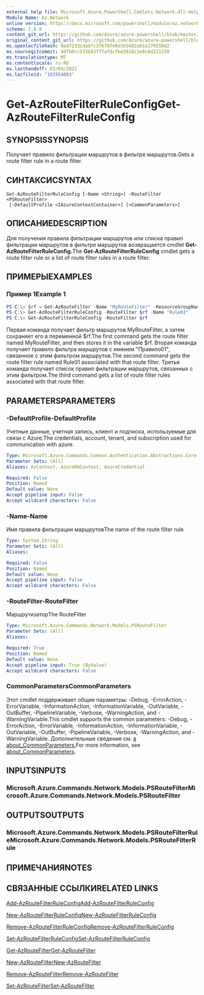 ```yaml
---
external help file: Microsoft.Azure.PowerShell.Cmdlets.Network.dll-Help.xml
Module Name: Az.Network
online version: https://docs.microsoft.com/powershell/module/az.network/get-azroutefilterruleconfig
schema: 2.0.0
content_git_url: https://github.com/Azure/azure-powershell/blob/master/src/Network/Network/help/Get-AzRouteFilterRuleConfig.md
original_content_git_url: https://github.com/Azure/azure-powershell/blob/master/src/Network/Network/help/Get-AzRouteFilterRuleConfig.md
ms.openlocfilehash: 0ed7233cda87c376707e0a5b5682a61a179550d2
ms.sourcegitcommit: 4dfb0cc533b83f77afdcfbe2618c1e6c8d221330
ms.translationtype: MT
ms.contentlocale: ru-RU
ms.lasthandoff: 03/04/2021
ms.locfileid: "101954083"
---
```

# <span data-ttu-id="f6efc-101">Get-AzRouteFilterRuleConfig</span><span class="sxs-lookup"><span data-stu-id="f6efc-101">Get-AzRouteFilterRuleConfig</span></span>

## <span data-ttu-id="f6efc-102">SYNOPSIS</span><span class="sxs-lookup"><span data-stu-id="f6efc-102">SYNOPSIS</span></span>
<span data-ttu-id="f6efc-103">Получает правило фильтрации маршрутов в фильтре маршрутов.</span><span class="sxs-lookup"><span data-stu-id="f6efc-103">Gets a route filter rule in a route filter.</span></span>

## <span data-ttu-id="f6efc-104">СИНТАКСИС</span><span class="sxs-lookup"><span data-stu-id="f6efc-104">SYNTAX</span></span>

```
Get-AzRouteFilterRuleConfig [-Name <String>] -RouteFilter <PSRouteFilter>
 [-DefaultProfile <IAzureContextContainer>] [<CommonParameters>]
```

## <span data-ttu-id="f6efc-105">ОПИСАНИЕ</span><span class="sxs-lookup"><span data-stu-id="f6efc-105">DESCRIPTION</span></span>
<span data-ttu-id="f6efc-106">Для получения правила фильтрации маршрутов или списка правил фильтрации маршрутов в фильтре маршрутов возвращается cmdlet **Get-AzRouteFilterRuleConfig.**</span><span class="sxs-lookup"><span data-stu-id="f6efc-106">The **Get-AzRouteFilterRuleConfig** cmdlet gets a route filter rule or a list of route filter rules in a route filter.</span></span>

## <span data-ttu-id="f6efc-107">ПРИМЕРЫ</span><span class="sxs-lookup"><span data-stu-id="f6efc-107">EXAMPLES</span></span>

### <span data-ttu-id="f6efc-108">Пример 1</span><span class="sxs-lookup"><span data-stu-id="f6efc-108">Example 1</span></span>
```powershell
PS C:\> $rf = Get-AzRouteFilter -Name "MyRouteFilter" -ResourceGroupName "MyResourceGroup"
PS C:\> Get-AzRouteFilterRuleConfig -RouteFilter $rf -Name "Rule01"
PS C:\> Get-AzRouteFilterRuleConfig -RouteFilter $rf
```

<span data-ttu-id="f6efc-109">Первая команда получает фильтр маршрутов MyRouteFilter, а затем сохраняет его в переменной $rf.</span><span class="sxs-lookup"><span data-stu-id="f6efc-109">The first command gets the route filter named MyRouteFilter, and then stores it in the variable $rf.</span></span>
<span data-ttu-id="f6efc-110">Вторая команда получает правило фильтра маршрутов с именем "Правило01", связанное с этим фильтром маршрутов.</span><span class="sxs-lookup"><span data-stu-id="f6efc-110">The second command gets the route filter rule named Rule01 associated with that route filter.</span></span>
<span data-ttu-id="f6efc-111">Третья команда получает список правил фильтрации маршрутов, связанных с этим фильтром.</span><span class="sxs-lookup"><span data-stu-id="f6efc-111">The third command gets a list of route filter rules associated with that route filter.</span></span>

## <span data-ttu-id="f6efc-112">PARAMETERS</span><span class="sxs-lookup"><span data-stu-id="f6efc-112">PARAMETERS</span></span>

### <span data-ttu-id="f6efc-113">-DefaultProfile</span><span class="sxs-lookup"><span data-stu-id="f6efc-113">-DefaultProfile</span></span>
<span data-ttu-id="f6efc-114">Учетные данные, учетная запись, клиент и подписка, используемые для связи с Azure.</span><span class="sxs-lookup"><span data-stu-id="f6efc-114">The credentials, account, tenant, and subscription used for communication with azure.</span></span>

```yaml
Type: Microsoft.Azure.Commands.Common.Authentication.Abstractions.Core.IAzureContextContainer
Parameter Sets: (All)
Aliases: AzContext, AzureRmContext, AzureCredential

Required: False
Position: Named
Default value: None
Accept pipeline input: False
Accept wildcard characters: False
```

### <span data-ttu-id="f6efc-115">-Name</span><span class="sxs-lookup"><span data-stu-id="f6efc-115">-Name</span></span>
<span data-ttu-id="f6efc-116">Имя правила фильтрации маршрутов</span><span class="sxs-lookup"><span data-stu-id="f6efc-116">The name of the route filter rule</span></span>

```yaml
Type: System.String
Parameter Sets: (All)
Aliases:

Required: False
Position: Named
Default value: None
Accept pipeline input: False
Accept wildcard characters: False
```

### <span data-ttu-id="f6efc-117">-RouteFilter</span><span class="sxs-lookup"><span data-stu-id="f6efc-117">-RouteFilter</span></span>
<span data-ttu-id="f6efc-118">Маршрутизатор</span><span class="sxs-lookup"><span data-stu-id="f6efc-118">The RouteFilter</span></span>

```yaml
Type: Microsoft.Azure.Commands.Network.Models.PSRouteFilter
Parameter Sets: (All)
Aliases:

Required: True
Position: Named
Default value: None
Accept pipeline input: True (ByValue)
Accept wildcard characters: False
```

### <span data-ttu-id="f6efc-119">CommonParameters</span><span class="sxs-lookup"><span data-stu-id="f6efc-119">CommonParameters</span></span>
<span data-ttu-id="f6efc-120">Этот cmdlet поддерживает общие параметры: -Debug, -ErrorAction, -ErrorVariable, -InformationAction, -InformationVariable, -OutVariable, -OutBuffer, -PipelineVariable, -Verbose, -WarningAction, and -WarningVariable.</span><span class="sxs-lookup"><span data-stu-id="f6efc-120">This cmdlet supports the common parameters: -Debug, -ErrorAction, -ErrorVariable, -InformationAction, -InformationVariable, -OutVariable, -OutBuffer, -PipelineVariable, -Verbose, -WarningAction, and -WarningVariable.</span></span> <span data-ttu-id="f6efc-121">Дополнительные сведения см. [в about_CommonParameters.](http://go.microsoft.com/fwlink/?LinkID=113216)</span><span class="sxs-lookup"><span data-stu-id="f6efc-121">For more information, see [about_CommonParameters](http://go.microsoft.com/fwlink/?LinkID=113216).</span></span>

## <span data-ttu-id="f6efc-122">INPUTS</span><span class="sxs-lookup"><span data-stu-id="f6efc-122">INPUTS</span></span>

### <span data-ttu-id="f6efc-123">Microsoft.Azure.Commands.Network.Models.PSRouteFilter</span><span class="sxs-lookup"><span data-stu-id="f6efc-123">Microsoft.Azure.Commands.Network.Models.PSRouteFilter</span></span>

## <span data-ttu-id="f6efc-124">OUTPUTS</span><span class="sxs-lookup"><span data-stu-id="f6efc-124">OUTPUTS</span></span>

### <span data-ttu-id="f6efc-125">Microsoft.Azure.Commands.Network.Models.PSRouteFilterRule</span><span class="sxs-lookup"><span data-stu-id="f6efc-125">Microsoft.Azure.Commands.Network.Models.PSRouteFilterRule</span></span>

## <span data-ttu-id="f6efc-126">ПРИМЕЧАНИЯ</span><span class="sxs-lookup"><span data-stu-id="f6efc-126">NOTES</span></span>

## <span data-ttu-id="f6efc-127">СВЯЗАННЫЕ ССЫЛКИ</span><span class="sxs-lookup"><span data-stu-id="f6efc-127">RELATED LINKS</span></span>

[<span data-ttu-id="f6efc-128">Add-AzRouteFilterRuleConfig</span><span class="sxs-lookup"><span data-stu-id="f6efc-128">Add-AzRouteFilterRuleConfig</span></span>](./Add-AzRouteFilterRuleConfig.md)

[<span data-ttu-id="f6efc-129">New-AzRouteFilterRuleConfig</span><span class="sxs-lookup"><span data-stu-id="f6efc-129">New-AzRouteFilterRuleConfig</span></span>](./New-AzRouteFilterRuleConfig.md)

[<span data-ttu-id="f6efc-130">Remove-AzRouteFilterRuleConfig</span><span class="sxs-lookup"><span data-stu-id="f6efc-130">Remove-AzRouteFilterRuleConfig</span></span>](./Remove-AzRouteFilterRuleConfig.md)

[<span data-ttu-id="f6efc-131">Set-AzRouteFilterRuleConfig</span><span class="sxs-lookup"><span data-stu-id="f6efc-131">Set-AzRouteFilterRuleConfig</span></span>](./Set-AzRouteFilterRuleConfig.md)

[<span data-ttu-id="f6efc-132">Get-AzRouteFilter</span><span class="sxs-lookup"><span data-stu-id="f6efc-132">Get-AzRouteFilter</span></span>](./Get-AzRouteFilter.md)

[<span data-ttu-id="f6efc-133">New-AzRouteFilter</span><span class="sxs-lookup"><span data-stu-id="f6efc-133">New-AzRouteFilter</span></span>](./New-AzRouteFilter.md)

[<span data-ttu-id="f6efc-134">Remove-AzRouteFilter</span><span class="sxs-lookup"><span data-stu-id="f6efc-134">Remove-AzRouteFilter</span></span>](./Remove-AzRouteFilter.md)

[<span data-ttu-id="f6efc-135">Set-AzRouteFilter</span><span class="sxs-lookup"><span data-stu-id="f6efc-135">Set-AzRouteFilter</span></span>](./Set-AzRouteFilter.md)
